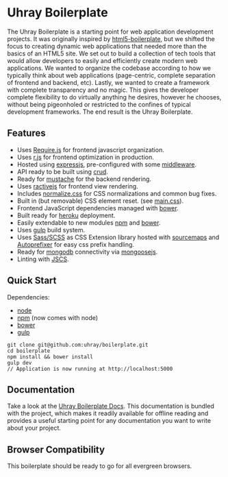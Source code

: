Uhray Boilerplate
===============

The Uhray Boilerplate is a starting point for web application development projects. It was originally inspired by [html5-boilerplate](https://github.com/h5bp/html5-boilerplate), but we shifted the focus to creating dynamic web applications that needed more than the basics of an HTML5 site. We set out to build a collection of tech tools that would allow developers to easily and efficiently create modern web applications. We wanted to organize the codebase according to how we typically think about web applications (page-centric, complete separation of frontend and backend, etc). Lastly, we wanted to create a framework with complete transparency and no magic. This gives the developer complete flexibility to do virtually anything he desires, however he chooses, without being pigeonholed or restricted to the confines of typical development frameworks. The end result is the Uhray Boilerplate.

## Features

* Uses [Require.js](http://requirejs.org) for frontend javascript organization.
* Uses [r.js](https://github.com/jrburke/r.js) for frontend optimization in production.
* Hosted using [expressjs](http://expressjs.com), pre-configured with some [middleware](http://expressjs.com/4x/api.html#middleware).
* API ready to be built using [crud](https://github.com/uhray/crud.git).
* Ready for [mustache](https://www.npmjs.org/package/mustache-express) for the backend rendering.
* Uses [ractivejs](https://ractivejs.org) for frontend view rendering.
* Includes [normalize.css](http://necolas.github.com/normalize.css/) for CSS normalizations and common bug fixes.
* Built in (but removable) CSS element reset. (see [main.css](app/frontend/styles/main.scss)).
* Frontend JavaScript dependencies managed with [bower](http://bower.io).
* Built ready for [heroku](https://heroku.com) deployment.
* Easily extendable to new modules [npm](http://npmjs.org) and [bower](http://bower.io).
* Uses [gulp](https://github.com/gulpjs/gulp) build system.
* Uses [Sass/SCSS](http://sass-lang.com/) as CSS Extension library hosted with [sourcemaps](http://blog.teamtreehouse.com/introduction-source-maps) and [Autoprefixer](http://css-tricks.com/autoprefixer/) for easy css prefix handling.
* Ready for [mongodb](http://www.mongodb.org/) connectivity via [mongoosejs](http://mongoosejs.com/).
* Linting with [JSCS](https://www.npmjs.org/package/jscs).

## Quick Start

Dependencies:
* [node](http://nodejs.org/)
* [npm](https://www.npmjs.org/) (now comes with node)
* [bower](http://bower.io/)
* [gulp](https://github.com/gulpjs/gulp/blob/master/docs/getting-started.md#getting-started)

```
git clone git@github.com:uhray/boilerplate.git
cd boilerplate
npm install && bower install
gulp dev
// Application is now running at http://localhost:5000
```

## Documentation

Take a look at the [Uhray Boilerplate Docs](doc/boilerplate.md). This documentation is bundled with the project, which makes it readily available for offline reading and provides a useful starting point for any documentation you want to write about your project.

## Browser Compatibility

This boilerplate should be ready to go for all evergreen browsers.














